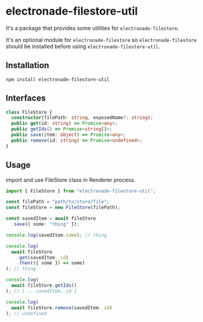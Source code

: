# electronade-filestore-util

It's a package that provides some utilities for `electronade-filestore`.

It's an optional module for `electronade-filestore` so `electronade-filestore` should be installed before using `electronade-filestore-util`.

## Installation
``` shell
npm install electronade-filestore-util
```

## Interfaces

``` typescript
class FileStore {
  constructor(filePath: string, exposedName?: string);
  public get(id: string) => Promise<any>;
  public getIds() => Promise<string[]>;
  public save(item: object) => Promise<any>;
  public remove(id: string) => Promise<undefined>;
}
```

## Usage

import and use FileStore class in Renderer process.

``` typescript
import { FileStore } from "electronade-filestore-util";

const filePath = "path/to/store/file";
const fileStore = new FileStore(filePath);

const savedItem = await fileStore
  .save({ some: "thing" });

console.log(savedItem.some); // thing

console.log(
  await fileStore
    .get(savedItem._id)
    .then(({ some }) => some)
); // thing

console.log(
  await fileStore.getIds()
); // [ ...savedItem._id ]

console.log(
  await fileStore.remove(savedItem._id)
); // undefined
```
